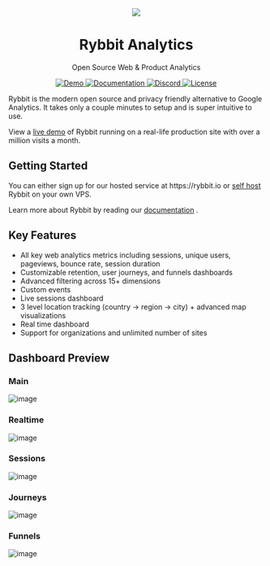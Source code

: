 

<p align="center">
  <img  src="https://github.com/user-attachments/assets/dba06664-c57d-4e61-921c-59033166369b">
    <h1 align="center">
        Rybbit Analytics 
    </h1>
    <p align="center">
<p align="center">Open Source Web & Product Analytics</p>

<p align="center">
<a href="https://demo.rybbit.io/1" target="_blank">
    <img src="https://img.shields.io/static/v1?label=demo&message=view&color=green" alt="Demo">
</a>
<a href="https://rybbit.io/docs" target="_blank">
    <img src="https://img.shields.io/badge/docs-view-green" alt="Documentation">
</a>
<a href="https://discord.gg/DEhGb4hYBj" target="_blank">
    <img src="https://img.shields.io/badge/discord-join-green.svg?logo=discord&logoColor=white" alt="Discord">
</a>
<a href="https://github.com/goldflag/rybbit?tab=AGPL-3.0-1-ov-file" target="_blank">
    <img src="https://img.shields.io/static/v1?label=license&message=AGPL-3&color=green" alt="License">
</a>

</p>

</p>

Rybbit is the modern open source and privacy friendly alternative to Google Analytics. It takes only a couple minutes to setup and is super intuitive to use.

View a <a href="https://demo.rybbit.io/1">live demo</a> of Rybbit running on a real-life production site with over a million visits a month. 

<h2>Getting Started</h2>
You can either sign up for our hosted service at https://rybbit.io or <a href="https://rybbit.io/docs/self-host">self host</a> Rybbit on your own VPS.

Learn more about Rybbit by reading our <a href="https://rybbit.io/docs">documentation</a> .

<h2>Key Features</h2>

- All key web analytics metrics including sessions, unique users, pageviews, bounce rate, session duration
- Customizable retention, user journeys, and funnels dashboards
- Advanced filtering across 15+ dimensions
- Custom events
- Live sessions dashboard
- 3 level location tracking (country -> region -> city) + advanced map visualizations
- Real time dashboard
- Support for organizations and unlimited number of sites

<h2>Dashboard Preview</h2>

<h3>Main</h3>

![image](https://github.com/user-attachments/assets/d4892c19-da4f-4359-b902-b7bd465a5d67)

<h3>Realtime</h3>

![image](https://github.com/user-attachments/assets/b84704f2-57b7-481d-8b33-f5bf6fa2c8e1)

<h3>Sessions</h3>

![image](https://github.com/user-attachments/assets/b3abde27-422e-4dc2-b08c-74931d27abc4)

<h3>Journeys</h3>

![image](https://github.com/user-attachments/assets/3285d721-f049-4183-bc20-c598be2265ff)

<h3>Funnels</h3>

![image](https://github.com/user-attachments/assets/98e4fda4-c3eb-4d8a-aa66-9dcbb3aa92bf)
